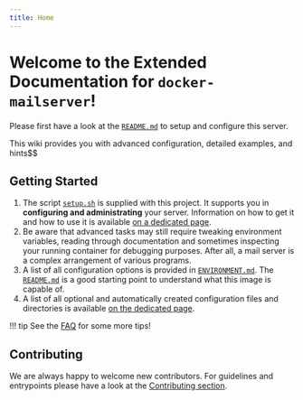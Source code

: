```yaml
---
title: Home
---
```


# Welcome to the Extended Documentation for `docker-mailserver`!

Please first have a look at the [`README.md`][github-file-readme] to setup and configure this server.

This wiki provides you with advanced configuration, detailed examples, and hints$$

## Getting Started

1. The script [`setup.sh`][github-file-setupsh] is supplied with this project. It supports you in **configuring and administrating** your server. Information on how to get it and how to use it is available [on a dedicated page][docs-setupsh].
2. Be aware that advanced tasks may still require tweaking environment variables, reading through documentation and sometimes inspecting your running container for debugging purposes. After all, a mail server is a complex arrangement of various programs.
3. A list of all configuration options is provided in [`ENVIRONMENT.md`][github-file-env]. The [`README.md`][github-file-readme] is a good starting point to understand what this image is capable of.
4. A list of all optional and automatically created configuration files and directories is available [on the dedicated page][docs-optionalconfig].

!!! tip
    See the [FAQ][docs-faq] for some more tips!

## Contributing

We are always happy to welcome new contributors. For guidelines and entrypoints please have a look at the [Contributing section][docs-contributing].

[docs-faq]: ./faq/faq.md
[docs-contributing]: ./contributing/issues-and-pull-requests.md
[docs-optionalconfig]: ./config/advanced/optional-config.md
[docs-setupsh]: ./config/setup.sh.md
[github-file-readme]: https://github.com/docker-mailserver/docker-mailserver/blob/master/README.md
[github-file-env]: https://github.com/docker-mailserver/docker-mailserver/blob/master/ENVIRONMENT.md
[github-file-setupsh]: https://github.com/docker-mailserver/docker-mailserver/blob/master/setup.sh
